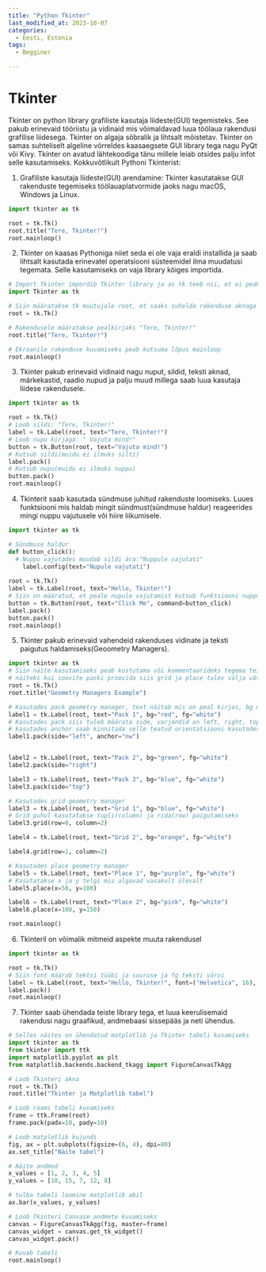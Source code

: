 ```yaml
---
title: "Python Tkinter"
last_modified_at: 2023-10-07
categories:
  - Eesti, Estonia
tags:
  - Begginer

---
```


# Tkinter

Tkinter on python library grafiliste kasutaja liideste(GUI) tegemisteks. See pakub  erinevaid tööriistu ja vidinaid mis võimaldavad luua töölaua rakendusi grafilise liidesega. Tkinter on algaja sõbralik ja lihtsalt mõistetav. Tkinter on samas suhteliselt algeline võrreldes kaasaegsete GUI library tega nagu PyQt või Kivy. Tkinter on avatud lähtekoodiga tänu millele leiab otsides palju infot selle kasutamiseks.  Kokkuvõtlikult Pythoni Tkinterist:

1. Grafiliste kasutaja liideste(GUI) arendamine: Tkinter kasutatakse GUI rakenduste tegemiseks töölauaplatvormide jaoks nagu macOS, Windows ja Linux.

```python
import tkinter as tk

root = tk.Tk()
root.title("Tere, Tkinter!")
root.mainloop()

```

2. Tkinter on kaasas Pythoniga niiet seda ei ole vaja eraldi installida ja saab lihtsalt kasutada erinevatel operatsiooni süsteemidel ilma muudatusi tegemata. Selle kasutamiseks on vaja library kõiges importida.

```python
# Import Tkinter impordib Tkinter library ja as tk teeb nii, et ei peaks pikalt kirjutama vaid piisab tk.
import Tkinter as tk

# Siin määratakse tk muutujale root, et saaks suhelda rakenduse aknaga ja seda muuta kasutades root muutujat 
root = tk.Tk()

# Rakendusele määratakse pealkirjaks "Tere, Tkinter!"
root.title("Tere, Tkinter!")

# Ekraanile rakenduse kuvamiseks peab kutsuma lõpus mainloop
root.mainloop()
```

3. Tkinter pakub erinevaid vidinaid nagu nuput, sildid, teksti aknad, märkekastid, raadio nupud ja palju muud millega saab luua kasutaja liidese rakendusele.

```python
import tkinter as tk

root = tk.Tk()
# Loob sildi: "Tere, Tkinter!"
label = tk.Label(root, text="Tere, Tkinter!")
# Loob nupu kirjaga: " Vajuta mind!"
button = tk.Button(root, text="Vajuta mind!")
# Kutsub sildi(muidu ei ilmuks silti)
label.pack()
# Kutsub nupu(muidu ei ilmuks nuppu)
button.pack()
root.mainloop()

```

4. Tkinterit saab kasutada sündmuse juhitud rakenduste loomiseks. Luues funktsiooni mis haldab mingit sündmust(sündmuse haldur) reageerides mingi nuppu vajutusele või hiire liikumisele. 

```python
import tkinter as tk

# Sündmuse haldur
def button_click():
  # Nuppu vajutades muudab sildi ära:"Nuppule vajutati"
    label.config(text="Nupule vajutati")
    
root = tk.Tk()
label = tk.Label(root, text="Hello, Tkinter!")
# Siin on määratud, et peale nupule vajutamist kutsub funktsiooni nuppule vajutatud
button = tk.Button(root, text="Click Me", command=button_click)
label.pack()
button.pack()
root.mainloop()
```

5. Tkinter pakub erinevaid vahendeid rakenduses vidinate ja teksti paigutus haldamiseks(Geoometry Managers). 

```python
import tkinter as tk
# Siin näite kasutamiseks peab kustutama või kommentaarideks tegema teised kaks lahendust,
# näiteks kui soovite packi proovida siis grid ja place tulev välja võtta
root = tk.Tk()
root.title("Geometry Managers Example")

# Kasutades pack geometry manager, text näitab mis on peal kirjas, bg mis on tausta värv ja fg mis on kirja värv
label1 = tk.Label(root, text="Pack 1", bg="red", fg="white")
# Kasutades pack siis tuleb määrata side, varjandid on left, right, top või bottom, 
# kasutades anchor saab kinnitada selle teatud orientatsiooni kasutades ilmakaari n(põhi), ne(kirre), e(ida), se(kagu), s(lõuna), sw(edel), w(lääs), nw(loe)
label1.pack(side="left", anchor="nw")


label2 = tk.Label(root, text="Pack 2", bg="green", fg="white")
label2.pack(side="right")

label3 = tk.Label(root, text="Pack 3", bg="blue", fg="white")
label3.pack(side="top")

# Kasutades grid geometry manager
label3 = tk.Label(root, text="Grid 1", bg="blue", fg="white")
# Grid puhul kasutatakse tupli(column) ja rida(row) paigutamiseks
label3.grid(row=0, column=2)

label4 = tk.Label(root, text="Grid 2", bg="orange", fg="white")

label4.grid(row=1, column=2)

# Kasutades place geometry manager
label5 = tk.Label(root, text="Place 1", bg="purple", fg="white")
# Kasutatakse x ja y telgi mis algavad vasakult ülevalt
label5.place(x=50, y=100)

label6 = tk.Label(root, text="Place 2", bg="pink", fg="white")
label6.place(x=100, y=150)

root.mainloop()

```

6. Tkinteril on võimalik mitmeid aspekte muuta rakendusel

```python
import tkinter as tk

root = tk.Tk()
# Siin font määrab tektsi tüübi ja suuruse ja fg teksti värvi
label = tk.Label(root, text="Hello, Tkinter!", font=("Helvetica", 16), fg="blue")
label.pack()
root.mainloop()
```

7. Tkinter saab ühendada teiste library tega, et luua keerulisemaid rakendusi nagu graafikud, andmebaasi sissepääs ja neti ühendus.

```python
# Selles näites on ühendatud matplotlib ja Tkinter tabeli kuvamiseks
import tkinter as tk
from tkinter import ttk
import matplotlib.pyplot as plt
from matplotlib.backends.backend_tkagg import FigureCanvasTkAgg

# Loob Tkinteri akna
root = tk.Tk()
root.title("Tkinter ja Matplotlib tabel")

# Loob raami tabeli kuvamiseks
frame = ttk.Frame(root)
frame.pack(padx=10, pady=10)

# Loob matplotlib kujundi
fig, ax = plt.subplots(figsize=(6, 4), dpi=80)
ax.set_title("Näite tabel")

# Näite andmed
x_values = [1, 2, 3, 4, 5]
y_values = [10, 15, 7, 12, 8]

# tulba tabeli loomine matplotlib abil
ax.bar(x_values, y_values)

# Loob Tkinteri Canvase andmete kuvamiseks
canvas = FigureCanvasTkAgg(fig, master=frame)
canvas_widget = canvas.get_tk_widget()
canvas_widget.pack()

# Kuvab tabeli
root.mainloop()
```

